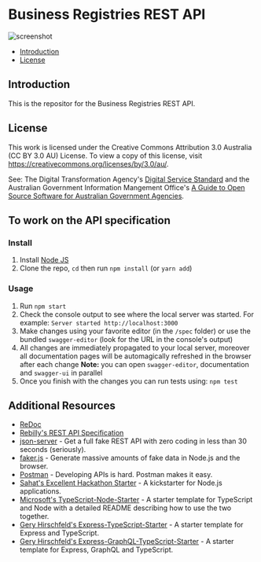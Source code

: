 # Business Registries REST API

![screenshot](https://github.com/ato-team/business-registries-rest-api-specification/blob/master/registry-rest-api.png)

* [Introduction](#introduction)
* [License](#license)

## Introduction

This is the repositor for the Business Registries REST API.

## License

This work is licensed under the Creative Commons Attribution 3.0 Australia (CC BY 3.0 AU) License. To view a copy of 
this license, visit https://creativecommons.org/licenses/by/3.0/au/.

See: The Digital Transformation Agency's [Digital Service Standard](https://www.dta.gov.au/standard/) and the Australian 
Government Information Mangement Office's [A Guide to Open Source Software for Australian Government Agencies](http://www.finance.gov.au/files/2012/04/AGuidetoOpenSourceSoftware.pdf).

## To work on the API specification

### Install

1. Install [Node JS](https://nodejs.org/)
2. Clone the repo, `cd` then run `npm install` (or `yarn add`)

### Usage

1. Run `npm start`
2. Check the console output to see where the local server was started. For example: `Server started http://localhost:3000`
3. Make changes using your favorite editor (in the `/spec` folder) or use the bundled `swagger-editor` (look for the URL in the console's output)
4. All changes are immediately propagated to your local server, moreover all documentation pages will be automagically refreshed in the browser after each change
**Note:** you can open `swagger-editor`, documentation and `swagger-ui` in parallel
5. Once you finish with the changes you can run tests using: `npm test`

## Additional Resources
* [ReDoc](https://github.com/Rebilly/ReDoc)
* [Rebilly's REST API Specification](https://github.com/Rebilly/RebillyAPI)
* [json-server](https://github.com/typicode/json-server) - Get a full fake REST API with zero coding in less than 30 seconds (seriously).
* [faker.js](https://github.com/marak/Faker.js/) - Generate massive amounts of fake data in Node.js and the browser.
* [Postman](https://www.getpostman.com/) - Developing APIs is hard. Postman makes it easy.
* [Sahat's Excellent Hackathon Starter](https://github.com/sahat/hackathon-starter) - A kickstarter for Node.js applications.
* [Microsoft's TypeScript-Node-Starter](https://github.com/Microsoft/TypeScript-Node-Starter) - A starter template for TypeScript and Node with a detailed README describing how to use the two together.
* [Gery Hirschfeld's Express-TypeScript-Starter](https://github.com/w3tecch/express-typescript-boilerplate) - A starter template for Express and TypeScript.
* [Gery Hirschfeld's Express-GraphQL-TypeScript-Starter](https://github.com/w3tecch/express-graphql-typescript-boilerplate) - A starter template for Express, GraphQL and TypeScript.